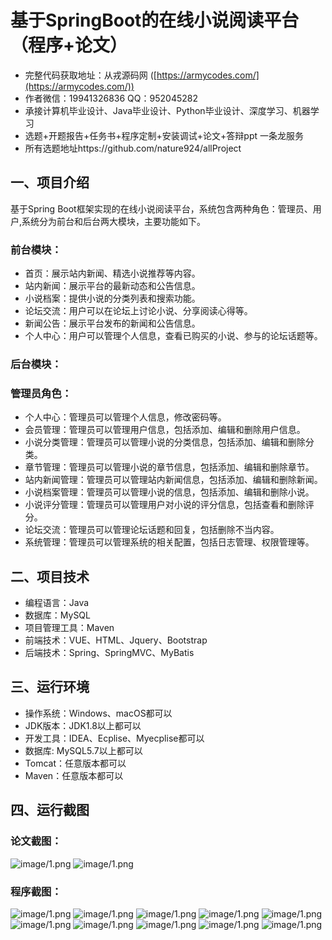基于SpringBoot的在线小说阅读平台（程序+论文）
=
- 完整代码获取地址：从戎源码网 ([https://armycodes.com/](https://armycodes.com/))
- 作者微信：19941326836  QQ：952045282 
- 承接计算机毕业设计、Java毕业设计、Python毕业设计、深度学习、机器学习
- 选题+开题报告+任务书+程序定制+安装调试+论文+答辩ppt 一条龙服务
- 所有选题地址https://github.com/nature924/allProject

一、项目介绍
---
基于Spring Boot框架实现的在线小说阅读平台，系统包含两种角色：管理员、用户,系统分为前台和后台两大模块，主要功能如下。

### 前台模块：
- 首页：展示站内新闻、精选小说推荐等内容。
- 站内新闻：展示平台的最新动态和公告信息。
- 小说档案：提供小说的分类列表和搜索功能。
- 论坛交流：用户可以在论坛上讨论小说、分享阅读心得等。
- 新闻公告：展示平台发布的新闻和公告信息。
- 个人中心：用户可以管理个人信息，查看已购买的小说、参与的论坛话题等。

### 后台模块：
### 管理员角色：
- 个人中心：管理员可以管理个人信息，修改密码等。
- 会员管理：管理员可以管理用户信息，包括添加、编辑和删除用户信息。
- 小说分类管理：管理员可以管理小说的分类信息，包括添加、编辑和删除分类。
- 章节管理：管理员可以管理小说的章节信息，包括添加、编辑和删除章节。
- 站内新闻管理：管理员可以管理站内新闻信息，包括添加、编辑和删除新闻。
- 小说档案管理：管理员可以管理小说的信息，包括添加、编辑和删除小说。
- 小说评分管理：管理员可以管理用户对小说的评分信息，包括查看和删除评分。
- 论坛交流：管理员可以管理论坛话题和回复，包括删除不当内容。
- 系统管理：管理员可以管理系统的相关配置，包括日志管理、权限管理等。





二、项目技术
---
- 编程语言：Java
- 数据库：MySQL
- 项目管理工具：Maven
- 前端技术：VUE、HTML、Jquery、Bootstrap
- 后端技术：Spring、SpringMVC、MyBatis

三、运行环境
---
- 操作系统：Windows、macOS都可以
- JDK版本：JDK1.8以上都可以
- 开发工具：IDEA、Ecplise、Myecplise都可以
- 数据库: MySQL5.7以上都可以
- Tomcat：任意版本都可以
- Maven：任意版本都可以

四、运行截图
---
### 论文截图：
![image/1.png](limage/1.png)
![image/1.png](limage/2.png)

### 程序截图：
![image/1.png](image/1.png)
![image/1.png](image/2.png)
![image/1.png](image/3.png)
![image/1.png](image/4.png)
![image/1.png](image/5.png)
![image/1.png](image/6.png)
![image/1.png](image/7.png)
![image/1.png](image/8.png)
![image/1.png](image/9.png)
![image/1.png](image/10.png)

